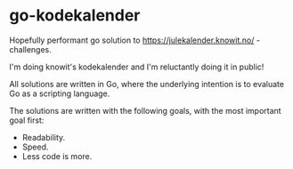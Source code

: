 # go-kodekalender
Hopefully performant go solution to https://julekalender.knowit.no/ -challenges.

I'm doing knowit's kodekalender and I'm reluctantly doing it in public!

All solutions are written in Go, where the underlying intention is to evaluate Go as a scripting language.

The solutions are written with the following goals, with the most important goal first:
* Readability.
* Speed.
* Less code is more.
